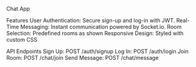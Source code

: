 Chat App

Features
User Authentication: Secure sign-up and log-in with JWT.
Real-Time Messaging: Instant communication powered by Socket.io.
Room Selection: Predefined rooms as shown
Responsive Design: Styled with custom CSS

API Endpoints
Sign Up: POST /auth/signup
Log In: POST /auth/login
Join Room: POST /chat/join
Send Message: POST /chat/message
